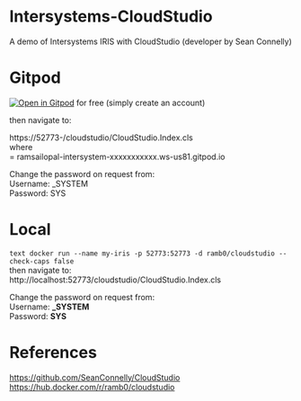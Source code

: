 # Intersystems-CloudStudio

A demo of Intersystems IRIS with CloudStudio (developer by Sean Connelly)

# Gitpod

[![Open in Gitpod](https://gitpod.io/button/open-in-gitpod.svg)](https://gitpod.io/#https://github.com/RamSailopal/Intersystems-CloudStudio) for free (simply create an account)

then navigate to:

https://52773-<gitpod server address>/cloudstudio/CloudStudio.Index.cls  
where  
<gitpod server address> = ramsailopal-intersystem-xxxxxxxxxxx.ws-us81.gitpod.io  

Change the password on request from:  
Username: _SYSTEM  
Password: SYS  

# Local
``text
 docker run --name my-iris -p 52773:52773 -d ramb0/cloudstudio --check-caps false
``   
then navigate to:  
http://localhost:52773/cloudstudio/CloudStudio.Index.cls

Change the password on request from:  
Username: **_SYSTEM**  
Password: **SYS**  

# References  
https://github.com/SeanConnelly/CloudStudio  
https://hub.docker.com/r/ramb0/cloudstudio
